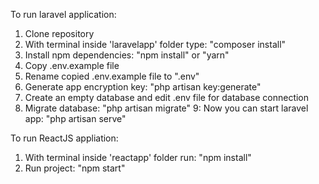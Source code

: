 To run laravel application:
1. Clone repository
2. With terminal inside 'laravelapp' folder type: "composer install"
3. Install npm dependencies: "npm install" or "yarn"
4. Copy .env.example file
5. Rename copied .env.example file to ".env"
6. Generate app encryption key: "php artisan key:generate"
7. Create an empty database and edit .env file for database connection
8. Migrate database: "php artisan migrate"
9: Now you can start laravel app: "php artisan serve"

To run ReactJS appliation:
1. With terminal inside 'reactapp' folder run: "npm install" 
2. Run project: "npm start"
